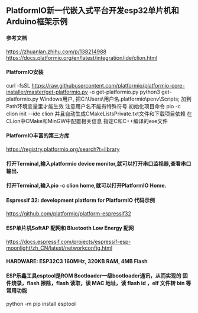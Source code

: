 ## PlatformIO新一代嵌入式平台开发esp32单片机和Arduino框架示例

#### 参考文档

https://zhuanlan.zhihu.com/p/138214988
https://docs.platformio.org/en/latest/integration/ide/clion.html

#### PlatformIO安装

curl -fsSL https://raw.githubusercontent.com/platformio/platformio-core-installer/master/get-platformio.py -o get-platformio.py
python3 get-platformio.py
Windows用户, 把C:\Users\用户名\.platformio\penv\Scripts; 加到Path环境变量里才能生效 注意用户名不能有特殊符号
初始化项目命令 pio -c clion init --ide clion 并且自动生成CMakeListsPrivate.txt文件和下载项目依赖
在CLion中CMake和MinGW中配置相关信息 指定C和C++编译的exe文件

#### PlatformIO丰富的第三方库

https://registry.platformio.org/search?t=library

#### 打开Terminal,输入platformio device monitor,就可以打开串口监视器,查看串口输出.

#### 打开Terminal,输入pio -c clion home,就可以打开PlatformIO Home.

#### Espressif 32: development platform for PlatformIO 代码示例

https://github.com/platformio/platform-espressif32

#### ESP单片机SoftAP 配网和 Bluetooth Low Energy 配网

https://docs.espressif.com/projects/espressif-esp-moonlight/zh_CN/latest/networkconfig.html

#### HARDWARE: ESP32C3 160MHz, 320KB RAM, 4MB Flash

#### ESP乐鑫工具esptool是ROM Bootloader一级bootloader通讯，从而实现的 固件烧录，flash 擦除，flash 读取，读 MAC 地址，读 flash id ，elf 文件转 bin 等常用功能

python -m pip install esptool
